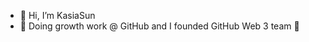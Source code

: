 - 👋 Hi, I’m KasiaSun
- 👀 Doing growth work @ GitHub and I founded GitHub Web 3 team 💙



<!---
KasiaSun/KasiaSun is a ✨ special ✨ repository because its `README.md` (this file) appears on your GitHub profile.
You can click the Preview link to take a look at your changes.
--->
